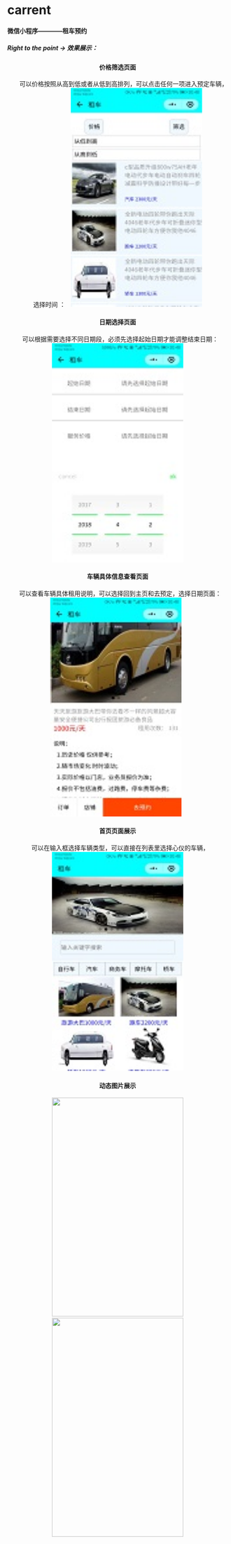 # carrent
#### 微信小程序————租车预约
##### Right to the point -> 效果展示：<br>
<div align = "center">
<h4>价格筛选页面</h4>
  <span>
      可以价格按照从高到低或者从低到高排列，可以点击任何一项进入预定车辆，选择时间 ：
  </span>
<img src = "https://github.com/Fatty-Fish/carrent/raw/master/images/1.jpg" width = "300px" height = "500px" align=center/>
<h4>日期选择页面</h4>
 <span>
      可以根据需要选择不同日期段，必须先选择起始日期才能调整结束日期：
  </span>
<img src = "https://github.com/Fatty-Fish/carrent/raw/master/images/2.jpg" width = "300px" height = "500px" align=center/>
<h4>车辆具体信息查看页面</h4>
 <span>
      可以查看车辆具体租用说明，可以选择回到主页和去预定，选择日期页面：
  </span>
<img src = "https://github.com/Fatty-Fish/carrent/raw/master/images/3.jpg" width = "300px" height = "500px" align=center/>
  <h4>首页页面展示</h4>
 <span>
      可以在输入框选择车辆类型，可以直接在列表里选择心仪的车辆，
  </span>
<img src = "https://github.com/Fatty-Fish/carrent/raw/master/images/4.jpg" width = "300px" height = "500px" align=center/>
 <h4>动态图片展示</h4>
 <img src = "https://github.com/Fatty-Fish/carrent/raw/master/images/1.gif" width = "300px" height = "500px" align=center/>
 <img src = "https://github.com/Fatty-Fish/carrent/raw/master/images/2.gif" width = "300px" height = "500px" align=center/>
</div>

